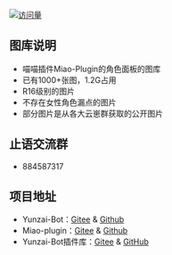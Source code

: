 <p align="center">

  [![访问量](https://profile-counter.glitch.me/Miao-Plugin-MBT/count.svg)](https://github.com/GuGuNiu/Miao-Plugin-MBT)

</p>



## 图库说明
- 喵喵插件Miao-Plugin的角色面板的图库<br>
- 已有1000+张图，1.2G占用
- R16级别的图片
- 不存在女性角色漏点的图片
- 部分图片是从各大云崽群获取的公开图片<br>
## 止语交流群
- 884587317
## 项目地址

* Yunzai-Bot：[Gitee](https://gitee.com/Le-niao/Yunzai-Bot) & [Github](https://github.com/Le-niao/Yunzai-Bot)
* Miao-plugin：[Gitee](https://gitee.com/yoimiya-kokomi/miao-plugin) & [Github](https://github.com/yoimiya-kokomi/miao-plugin)
* Yunzai-Bot插件库：[Gitee](https://gitee.com/Hikari666/Yunzai-Bot-plugins-index) & [GitHub](https://github.com/HiArcadia/Yunzai-Bot-plugins-index)

